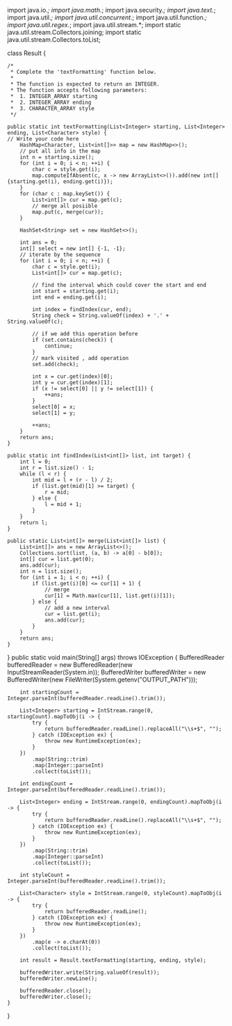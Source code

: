 import java.io.*;
import java.math.*;
import java.security.*;
import java.text.*;
import java.util.*;
import java.util.concurrent.*;
import java.util.function.*;
import java.util.regex.*;
import java.util.stream.*;
import static java.util.stream.Collectors.joining;
import static java.util.stream.Collectors.toList;


class Result {

    /*
     * Complete the 'textFormatting' function below.
     *
     * The function is expected to return an INTEGER.
     * The function accepts following parameters:
     *  1. INTEGER_ARRAY starting
     *  2. INTEGER_ARRAY ending
     *  3. CHARACTER_ARRAY style
     */

    public static int textFormatting(List<Integer> starting, List<Integer> ending, List<Character> style) {
    // Write your code here
        HashMap<Character, List<int[]>> map = new HashMap<>();
        // put all info in the map
        int n = starting.size();
        for (int i = 0; i < n; ++i) {
            char c = style.get(i);
            map.computeIfAbsent(c, x -> new ArrayList<>()).add(new int[] {starting.get(i), ending.get(i)});
        }
        for (char c : map.keySet()) {
            List<int[]> cur = map.get(c);
            // merge all posiible 
            map.put(c, merge(cur));
        }

        HashSet<String> set = new HashSet<>();

        int ans = 0;
        int[] select = new int[] {-1, -1};
        // iterate by the sequence
        for (int i = 0; i < n; ++i) {
            char c = style.get(i);
            List<int[]> cur = map.get(c);

            // find the interval which could cover the start and end
            int start = starting.get(i);
            int end = ending.get(i);

            int index = findIndex(cur, end);
            String check = String.valueOf(index) + '.' + String.valueOf(c);

            // if we add this operation before
            if (set.contains(check)) {
                continue;
            }
            // mark visited , add operation
            set.add(check);

            int x = cur.get(index)[0];
            int y = cur.get(index)[1];
            if (x != select[0] || y != select[1]) {
                ++ans;
            }
            select[0] = x;
            select[1] = y;

            ++ans;
        }
        return ans;
    }

    public static int findIndex(List<int[]> list, int target) {
        int l = 0;
        int r = list.size() - 1;
        while (l < r) {
            int mid = l + (r - l) / 2;
            if (list.get(mid)[1] >= target) {
                r = mid;
            } else {
                l = mid + 1;
            }
        }
        return l;
    }

    public static List<int[]> merge(List<int[]> list) {
        List<int[]> ans = new ArrayList<>();
        Collections.sort(list, (a, b) -> a[0] - b[0]);
        int[] cur = list.get(0);
        ans.add(cur);
        int n = list.size();
        for (int i = 1; i < n; ++i) {
            if (list.get(i)[0] <= cur[1] + 1) {
                // merge
                cur[1] = Math.max(cur[1], list.get(i)[1]);
            } else {
                // add a new interval
                cur = list.get(i);
                ans.add(cur);
            }
        }
        return ans;
    }

}
    public static void main(String[] args) throws IOException {
        BufferedReader bufferedReader = new BufferedReader(new InputStreamReader(System.in));
        BufferedWriter bufferedWriter = new BufferedWriter(new FileWriter(System.getenv("OUTPUT_PATH")));

        int startingCount = Integer.parseInt(bufferedReader.readLine().trim());

        List<Integer> starting = IntStream.range(0, startingCount).mapToObj(i -> {
            try {
                return bufferedReader.readLine().replaceAll("\\s+$", "");
            } catch (IOException ex) {
                throw new RuntimeException(ex);
            }
        })
            .map(String::trim)
            .map(Integer::parseInt)
            .collect(toList());

        int endingCount = Integer.parseInt(bufferedReader.readLine().trim());

        List<Integer> ending = IntStream.range(0, endingCount).mapToObj(i -> {
            try {
                return bufferedReader.readLine().replaceAll("\\s+$", "");
            } catch (IOException ex) {
                throw new RuntimeException(ex);
            }
        })
            .map(String::trim)
            .map(Integer::parseInt)
            .collect(toList());

        int styleCount = Integer.parseInt(bufferedReader.readLine().trim());

        List<Character> style = IntStream.range(0, styleCount).mapToObj(i -> {
            try {
                return bufferedReader.readLine();
            } catch (IOException ex) {
                throw new RuntimeException(ex);
            }
        })
            .map(e -> e.charAt(0))
            .collect(toList());

        int result = Result.textFormatting(starting, ending, style);

        bufferedWriter.write(String.valueOf(result));
        bufferedWriter.newLine();

        bufferedReader.close();
        bufferedWriter.close();
    }
}